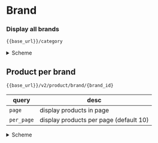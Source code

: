# Brand

### Display all brands
```bash
{{base_url}}/category
```

<details>
  <summary>Scheme</summary>
```json
{
    "status": boolean,
    "message": string,
    "data": [
        {
            "id": integer,
            "name": string,
            "description": string,
            "logo": string
        },
        ...
    ]
}
```
</details>

## Product per brand
```bash
{{base_url}}/v2/product/brand/{brand_id}
```

| query      | desc                                   |
|------------|----------------------------------------|
| `page`     | display products in page               |
| `per_page` | display products per page (default 10) |

<details>
  <summary>Scheme</summary>
```json
{
  "status": boolean,
  "message": string,
  "data": {
    "per_page": integer,
    "has_next_page": boolean,
    "page": integer,
    "data": [
      {
        "id": integer,
        "name": string,
        "price": float,
        "category": {
          "id": integer,
          "name": string
        },
        "brand": {
          "id": integer,
          "name": string,
          "logo": string
        },
        "image": string,
        "promoted": boolean
      },
      ...
    ]
  }
}
```
</details>